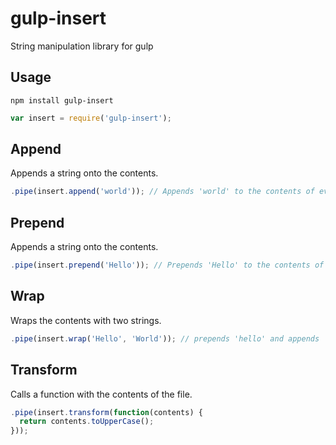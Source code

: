 # gulp-insert

String manipulation library for gulp

## Usage

```
npm install gulp-insert
```

```js
var insert = require('gulp-insert');
```

## Append

Appends a string onto the contents.

```js
.pipe(insert.append('world')); // Appends 'world' to the contents of every file
```

## Prepend

Appends a string onto the contents.

```js
.pipe(insert.prepend('Hello')); // Prepends 'Hello' to the contents of every file
```
## Wrap

Wraps the contents with two strings.

```js
.pipe(insert.wrap('Hello', 'World')); // prepends 'hello' and appends 'world' to the contents
```

## Transform

Calls a function with the contents of the file.

```js
.pipe(insert.transform(function(contents) {
  return contents.toUpperCase();
}));
```
